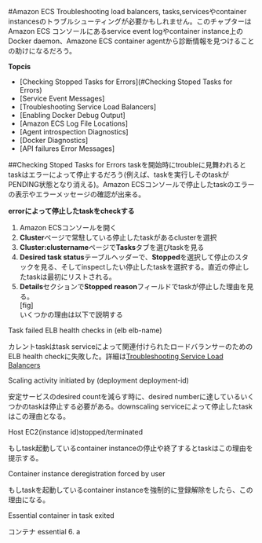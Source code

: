 #Amazon ECS Troubleshooting
load balancers, tasks,servicesやcontainer instancesのトラブルシューティングが必要かもしれません。このチャプターはAmazon ECS コンソールにあるservice event logやcontainer instance上のDocker daemon、Amazone ECS container agentから診断情報を見つけることの助けになるだろう。

**Topcis**
* [Checking Stopped Tasks for Errors](#Checking Stoped Tasks for Errors)
* [Service Event Messages]
* [Troubleshooting Service Load Balancers]
* [Enabling Docker Debug Output]
* [Amazon ECS Log File Locations]
* [Agent introspection Diagnostics]
* [Docker Diagnostics]
* [API failures Error Messages]

##Checking Stoped Tasks for Errors
taskを開始時にtroubleに見舞われるとtaskはエラーによって停止するだろう(例えば、taskを実行しそのtaskがPENDING状態となり消える)。Amazon ECSコンソールで停止したtaskのエラーの表示やエラーメッセージの確認が出来る。

**errorによって停止したtaskをcheckする**
1. Amazon ECSコンソールを開く
2. **Cluster**ページで常駐している停止したtaskがあるclusterを選択
3. **Cluster:clustername**ページで**Tasks**タブを選びtaskを見る
4. **Desired task status**テーブルヘッダーで、**Stopped**を選択して停止のスタックを見る、そしてinspectしたい停止したtaskを選択する。直近の停止したtaskは最初にリストされる。
5. **Details**セクションで**Stopped reason**フィールドでtaskが停止した理由を見る。  
 [fig]  
 いくつかの理由は以下で説明する  
 
 Task failed ELB health checks in (elb elb-name)  
 
 カレントtaskはtask serviceによって関連付けられたロードバランサーのためのELB health checkに失敗した。詳細は[Troubleshooting Service Load Balancers](#troubleshoot-service-load-balancers)  
 
 Scaling activity initiated by (deployment deployment-id)  

 安定サービスのdesired countを減らす時に、desired numberに達しているいくつかのtaskは停止する必要がある。downscaling serviceによって停止したtaskはこの理由となる。  
 
 Host EC2(instance id)stopped/terminated  
  
 もしtask起動しているcontainer instanceの停止や終了するとtaskはこの理由を提示する。
  
 Container instance deregistration forced by user  

 もしtaskを起動しているcontainer instanceを強制的に登録解除をしたら、この理由になる。
 
 Essential container in task exited  
 
 コンテナ essential 
6. a


 

